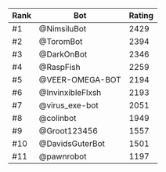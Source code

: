 Rank|Bot|Rating
---|---|---
#1|@NimsiluBot|2429
#2|@ToromBot|2394
#3|@DarkOnBot|2346
#4|@RaspFish|2259
#5|@VEER-OMEGA-BOT|2194
#6|@InvinxibleFlxsh|2193
#7|@virus_exe-bot|2051
#8|@colinbot|1949
#9|@Groot123456|1557
#10|@DavidsGuterBot|1501
#11|@pawnrobot|1197
